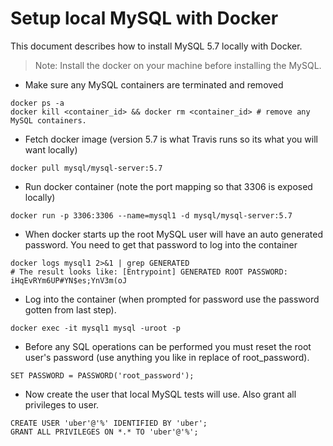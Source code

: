 # Setup local MySQL with Docker
This document describes how to install MySQL 5.7 locally with Docker.

>Note: Install the docker on your machine before installing the MySQL.
* Make sure any MySQL containers are terminated and removed
```
docker ps -a
docker kill <container_id> && docker rm <container_id> # remove any MySQL containers.
```
* Fetch docker image (version 5.7 is what Travis runs so its what you will want locally)
```
docker pull mysql/mysql-server:5.7
```
* Run docker container (note the port mapping so that 3306 is exposed locally)
```
docker run -p 3306:3306 --name=mysql1 -d mysql/mysql-server:5.7
```
* When docker starts up the root MySQL user will have an auto generated password. You need to get that password to log into the container
```
docker logs mysql1 2>&1 | grep GENERATED
# The result looks like: [Entrypoint] GENERATED ROOT PASSWORD: iHqEvRYm6UP#YN$es;YnV3m(oJ
```
* Log into the container (when prompted for password use the password gotten from last step).
```
docker exec -it mysql1 mysql -uroot -p
```
* Before any SQL operations can be performed you must reset the root user's password (use anything you like in replace of root_password).
```
SET PASSWORD = PASSWORD('root_password');
```
* Now create the user that local MySQL tests will use. Also grant all privileges to user.
```
CREATE USER 'uber'@'%' IDENTIFIED BY 'uber';
GRANT ALL PRIVILEGES ON *.* TO 'uber'@'%';
```
